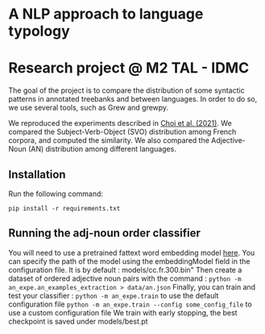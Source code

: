# A NLP approach to language typology
# Research project @ M2 TAL - IDMC

The goal of the project is to compare the distribution of some syntactic patterns in annotated treebanks and between languages. In order to do so, we use several tools, such as Grew and grewpy.

We reproduced the experiments described in [Choi et al. (2021)](https://aclanthology.org/2021.ranlp-1.33.pdf). We compared the Subject-Verb-Object (SVO) distribution among French corpora, and computed the similarity. We also compared the Adjective-Noun (AN) distribution among different languages.

## Installation

Run the following command:

```pip install -r requirements.txt```

## Running the adj-noun order classifier
You will need to use a pretrained fattext word embedding model [here](https://fasttext.cc/docs/en/crawl-vectors.html). You can specify the path of the model using the embeddingModel field in the configuration file. It is by default : models/cc.fr.300.bin"
Then create a dataset of ordered adjective noun pairs with the command : 
``python -m an_expe.an_examples_extraction > data/an.json``
Finally, you can train and test your classifier :
``python -m an_expe.train`` to use the default configuration file
``python -m an_expe.train --config some_config_file`` to use a custom configuration file
We train with early stopping, the best checkpoint is saved under models/best.pt
